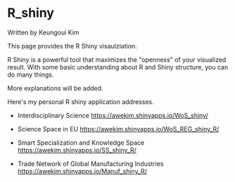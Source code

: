 # R_shiny

Written by Keungoui Kim

This page provides the R Shiny visaulziation.

R Shiny is a powerful tool that maximizes the "openness" of your visualized result.
With some basic understanding about R and Shiny structure, you can do many things.

More explanations will be added.

Here's my personal R shiny application addresses.

- Interdisciplinary Science
https://awekim.shinyapps.io/WoS_shiny/

- Science Space in EU 
https://awekim.shinyapps.io/WoS_REG_shiny_R/

- Smart Specialization and Knowledge Space
https://awekim.shinyapps.io/SS_shiny_R/

- Trade Network of Global Manufacturing Industries
https://awekim.shinyapps.io/Manuf_shiny_R/
